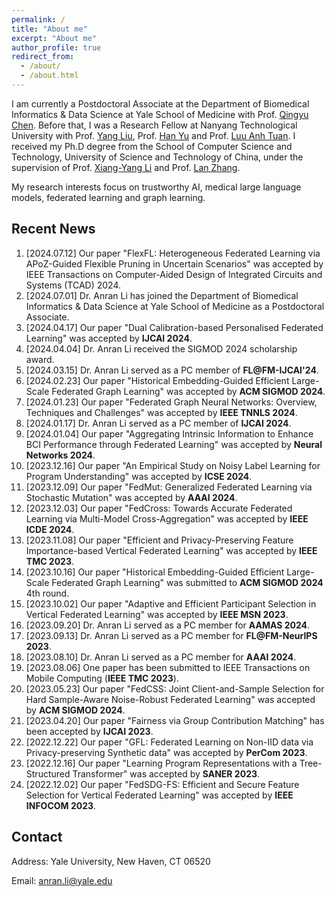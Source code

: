 ```yaml
---
permalink: /
title: "About me"
excerpt: "About me"
author_profile: true
redirect_from: 
  - /about/
  - /about.html
---
```

I am currently a Postdoctoral Associate at the Department of Biomedical Informatics & Data Science at Yale School of Medicine with Prof. [Qingyu Chen](https://sites.google.com/view/qingyuchen/home). Before that, I was a Research Fellow at Nanyang Technological University with Prof. [Yang Liu](https://personal.ntu.edu.sg/yangliu/), Prof. [Han Yu](https://personal.ntu.edu.sg/han.yu/) and Prof. [Luu Anh Tuan](https://tuanluu.github.io/). I received my Ph.D degree from the School of Computer Science and Technology, University of Science and Technology of China, under the supervision of Prof. [Xiang-Yang Li](http://staff.ustc.edu.cn/~xiangyangli/index.html) and Prof. [Lan Zhang](http://cs.ustc.edu.cn/2020/0706/c23235a460088/page.htm). 

My research interests focus on trustworthy AI, medical large language models, federated learning and graph learning. 


Recent News
------
1. [2024.07.12] Our paper "FlexFL: Heterogeneous Federated Learning via APoZ-Guided Flexible Pruning in Uncertain Scenarios" was accepted by IEEE Transactions on Computer-Aided Design of Integrated Circuits and Systems (TCAD) 2024. 
2. [2024.07.01] Dr. Anran Li has joined the Department of Biomedical Informatics & Data Science at Yale School of Medicine as a Postdoctoral Associate. 
3. [2024.04.17] Our paper "Dual Calibration-based Personalised Federated Learning" was accepted by **IJCAI 2024**. 
4. [2024.04.04] Dr. Anran Li received the SIGMOD 2024 scholarship award. 
5. [2024.03.15] Dr. Anran Li served as a PC member of **FL@FM-IJCAI'24**. 
6. [2024.02.23] Our paper "Historical Embedding-Guided Efficient Large-Scale Federated Graph Learning" was accepted by **ACM SIGMOD 2024**. 
7. [2024.01.23] Our paper "Federated Graph Neural Networks: Overview, Techniques and Challenges" was accepted by **IEEE TNNLS 2024**.
8. [2024.01.17] Dr. Anran Li served as a PC member of **IJCAI 2024**.
9. [2024.01.04] Our paper "Aggregating Intrinsic Information to Enhance BCI Performance through Federated Learning" was accepted by **Neural Networks 2024**. 
10. [2023.12.16] Our paper "An Empirical Study on Noisy Label Learning for Program Understanding" was accepted by **ICSE 2024**.
11. [2023.12.09] Our paper "FedMut: Generalized Federated Learning via Stochastic Mutation" was accepted by **AAAI 2024**. 
12. [2023.12.03] Our paper "FedCross: Towards Accurate Federated Learning via Multi-Model Cross-Aggregation" was accepted by **IEEE ICDE 2024**.
13. [2023.11.08] Our paper "Efficient and Privacy-Preserving Feature Importance-based Vertical Federated Learning" was accepted by **IEEE TMC 2023**. 
14. [2023.10.16] Our paper "Historical Embedding-Guided Efficient Large-Scale Federated Graph Learning" was submitted to **ACM SIGMOD 2024** 4th round.
15. [2023.10.02] Our paper "Adaptive and Efficient Participant Selection in Vertical Federated Learning" was accepted by **IEEE MSN 2023**.
16. [2023.09.20] Dr. Anran Li served as a PC member for **AAMAS 2024**.
17. [2023.09.13] Dr. Anran Li served as a PC member for **FL@FM-NeurIPS 2023**. 
18. [2023.08.10] Dr. Anran Li served as a PC member for **AAAI 2024**.
19. [2023.08.06] One paper has been submitted to IEEE Transactions on Mobile Computing (**IEEE TMC 2023**).
20. [2023.05.23] Our paper "FedCSS: Joint Client-and-Sample Selection for Hard Sample-Aware Noise-Robust Federated Learning" was accepted by **ACM SIGMOD 2024**. 
21. [2023.04.20] Our paper "Fairness via Group Contribution Matching" has been accepted by **IJCAI 2023**.
22. [2022.12.22] Our paper "GFL: Federated Learning on Non-IID data via Privacy-preserving Synthetic data" was accepted by **PerCom 2023**.
23. [2022.12.16] Our paper "Learning Program Representations with a Tree-Structured Transformer" was accepted by **SANER 2023**.
24. [2022.12.02] Our paper "FedSDG-FS: Efficient and Secure Feature Selection for Vertical Federated Learning" was accepted by **IEEE INFOCOM 2023**. 


## Contact

Address: Yale University, New Haven, CT 06520

Email: anran.li@yale.edu 




